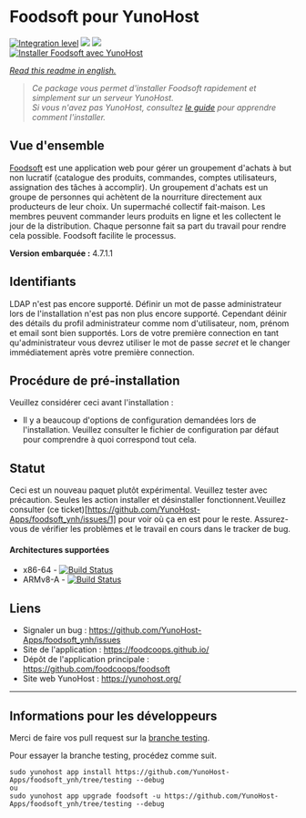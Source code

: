 # Foodsoft pour YunoHost

[![Integration level](https://dash.yunohost.org/integration/foodsoft.svg)](https://dash.yunohost.org/appci/app/foodsoft) ![](https://ci-apps.yunohost.org/ci/badges/foodsoft.status.svg) ![](https://ci-apps.yunohost.org/ci/badges/foodsoft.maintain.svg)  
[![Installer Foodsoft avec YunoHost](https://install-app.yunohost.org/install-with-yunohost.png)](https://install-app.yunohost.org/?app=foodsoft)

*[Read this readme in english.](./README.md)* 

> *Ce package vous permet d'installer Foodsoft rapidement et simplement sur un serveur YunoHost.  
Si vous n'avez pas YunoHost, consultez [le guide](https://yunohost.org/#/install) pour apprendre comment l'installer.*

## Vue d'ensemble

[Foodsoft](https://foodcoops.github.io/) est une application web pour gérer un groupement d'achats à but non lucratif (catalogue des produits, commandes, comptes utilisateurs, assignation des tâches à accomplir). Un groupement d'achats est un groupe de personnes qui achètent de la nourriture directement aux producteurs de leur choix. Un supermaché collectif fait-maison.
Les membres peuvent commander leurs produits en ligne et les collectent le jour de la distribution.
Chaque personne fait sa part du travail pour rendre cela possible.
Foodsoft facilite le processus.

**Version embarquée :** 4.7.1.1

## Identifiants

LDAP n'est pas encore supporté. Définir un mot de passe administrateur lors de l'installation n'est pas non plus encore supporté. Cependant déinir des détails du profil administrateur comme nom d'utilisateur, nom, prénom et email sont bien supportés.
Lors de votre première connection en tant qu'administrateur vous devrez utiliser le mot de passe *secret* et le changer immédiatement après votre première connection.

## Procédure de pré-installation
Veuillez considérer ceci avant l'installation : 

- Il y a beaucoup d'options de configuration demandées lors de l'installation. Veuillez consulter le fichier de configuration par défaut pour comprendre à quoi correspond tout cela.

## Statut
Ceci est un nouveau paquet plutôt expérimental. Veuillez tester avec précaution.
Seules les action installer et désinstaller fonctionnent.Veuillez consulter (ce ticket)[https://github.com/YunoHost-Apps/foodsoft_ynh/issues/1] pour voir où ça en est pour le reste.
Assurez-vous de vérifier les problèmes et le travail en cours dans le tracker de bug.

#### Architectures supportées

* x86-64 - [![Build Status](https://ci-apps.yunohost.org/ci/logs/foodsoft%20%28Apps%29.svg)](https://ci-apps.yunohost.org/ci/apps/foodsoft/)
* ARMv8-A - [![Build Status](https://ci-apps-arm.yunohost.org/ci/logs/foodsoft%20%28Apps%29.svg)](https://ci-apps-arm.yunohost.org/ci/apps/foodsoft/)


## Liens

 * Signaler un bug : https://github.com/YunoHost-Apps/foodsoft_ynh/issues
 * Site de l'application : https://foodcoops.github.io/
 * Dépôt de l'application principale : https://github.com/foodcoops/foodsoft
 * Site web YunoHost : https://yunohost.org/

---

## Informations pour les développeurs

Merci de faire vos pull request sur la [branche testing](https://github.com/YunoHost-Apps/foodsoft_ynh/tree/testing).

Pour essayer la branche testing, procédez comme suit.
```
sudo yunohost app install https://github.com/YunoHost-Apps/foodsoft_ynh/tree/testing --debug
ou
sudo yunohost app upgrade foodsoft -u https://github.com/YunoHost-Apps/foodsoft_ynh/tree/testing --debug
```
